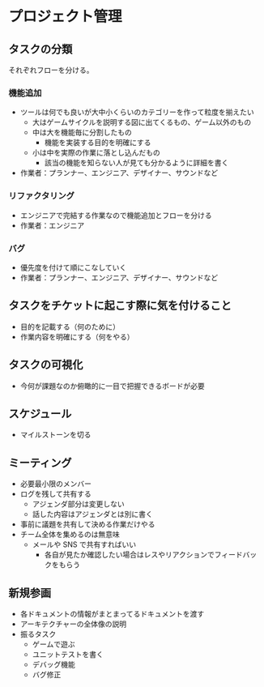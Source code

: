 # プロジェクト管理

## タスクの分類
それぞれフローを分ける。

### 機能追加
- ツールは何でも良いが大中小くらいのカテゴリーを作って粒度を揃えたい
  - 大はゲームサイクルを説明する図に出てくるもの、ゲーム以外のもの
  - 中は大を機能毎に分割したもの
    - 機能を実装する目的を明確にする
  - 小は中を実際の作業に落とし込んだもの
    - 該当の機能を知らない人が見ても分かるように詳細を書く
- 作業者：プランナー、エンジニア、デザイナー、サウンドなど

### リファクタリング
- エンジニアで完結する作業なので機能追加とフローを分ける
- 作業者：エンジニア

### バグ
- 優先度を付けて順にこなしていく
- 作業者：プランナー、エンジニア、デザイナー、サウンドなど


## タスクをチケットに起こす際に気を付けること
- 目的を記載する（何のために）
- 作業内容を明確にする（何をやる）


## タスクの可視化
- 今何が課題なのか俯瞰的に一目で把握できるボードが必要


## スケジュール
- マイルストーンを切る


## ミーティング
- 必要最小限のメンバー
- ログを残して共有する
  - アジェンダ部分は変更しない
  - 話した内容はアジェンダとは別に書く
- 事前に議題を共有して決める作業だけやる
- チーム全体を集めるのは無意味
  - メールや SNS で共有すればいい
    - 各自が見たか確認したい場合はレスやリアクションでフィードバックをもらう


## 新規参画
- 各ドキュメントの情報がまとまってるドキュメントを渡す
- アーキテクチャーの全体像の説明
- 振るタスク
  - ゲームで遊ぶ
  - ユニットテストを書く
  - デバッグ機能
  - バグ修正
